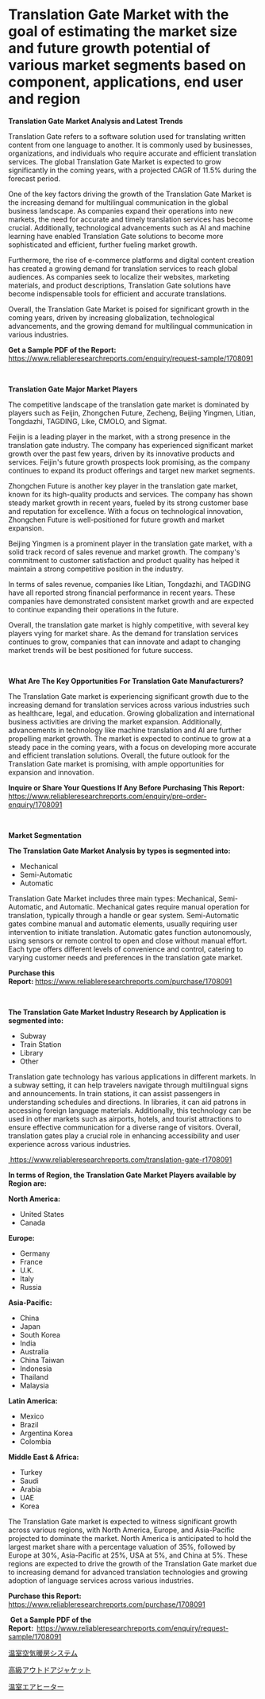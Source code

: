 <p><h1>Translation Gate Market with the goal of estimating the market size and future growth potential of various market segments based on component, applications, end user and region</h1></p><p><strong>Translation Gate Market Analysis and Latest Trends</strong></p>
<p><p>Translation Gate refers to a software solution used for translating written content from one language to another. It is commonly used by businesses, organizations, and individuals who require accurate and efficient translation services. The global Translation Gate Market is expected to grow significantly in the coming years, with a projected CAGR of 11.5% during the forecast period.</p><p>One of the key factors driving the growth of the Translation Gate Market is the increasing demand for multilingual communication in the global business landscape. As companies expand their operations into new markets, the need for accurate and timely translation services has become crucial. Additionally, technological advancements such as AI and machine learning have enabled Translation Gate solutions to become more sophisticated and efficient, further fueling market growth.</p><p>Furthermore, the rise of e-commerce platforms and digital content creation has created a growing demand for translation services to reach global audiences. As companies seek to localize their websites, marketing materials, and product descriptions, Translation Gate solutions have become indispensable tools for efficient and accurate translations.</p><p>Overall, the Translation Gate Market is poised for significant growth in the coming years, driven by increasing globalization, technological advancements, and the growing demand for multilingual communication in various industries.</p></p>
<p><strong>Get a Sample PDF of the Report:&nbsp;</strong> <a href="https://www.reliableresearchreports.com/enquiry/request-sample/1708091">https://www.reliableresearchreports.com/enquiry/request-sample/1708091</a></p>
<p>&nbsp;</p>
<p><strong>Translation Gate Major Market Players</strong></p>
<p><p>The competitive landscape of the translation gate market is dominated by players such as Feijin, Zhongchen Future, Zecheng, Beijing Yingmen, Litian, Tongdazhi, TAGDING, Like, CMOLO, and Sigmat.</p><p>Feijin is a leading player in the market, with a strong presence in the translation gate industry. The company has experienced significant market growth over the past few years, driven by its innovative products and services. Feijin's future growth prospects look promising, as the company continues to expand its product offerings and target new market segments.</p><p>Zhongchen Future is another key player in the translation gate market, known for its high-quality products and services. The company has shown steady market growth in recent years, fueled by its strong customer base and reputation for excellence. With a focus on technological innovation, Zhongchen Future is well-positioned for future growth and market expansion.</p><p>Beijing Yingmen is a prominent player in the translation gate market, with a solid track record of sales revenue and market growth. The company's commitment to customer satisfaction and product quality has helped it maintain a strong competitive position in the industry.</p><p>In terms of sales revenue, companies like Litian, Tongdazhi, and TAGDING have all reported strong financial performance in recent years. These companies have demonstrated consistent market growth and are expected to continue expanding their operations in the future.</p><p>Overall, the translation gate market is highly competitive, with several key players vying for market share. As the demand for translation services continues to grow, companies that can innovate and adapt to changing market trends will be best positioned for future success.</p></p>
<p>&nbsp;</p>
<p><strong>What Are The Key Opportunities For Translation Gate Manufacturers?</strong></p>
<p><p>The Translation Gate market is experiencing significant growth due to the increasing demand for translation services across various industries such as healthcare, legal, and education. Growing globalization and international business activities are driving the market expansion. Additionally, advancements in technology like machine translation and AI are further propelling market growth. The market is expected to continue to grow at a steady pace in the coming years, with a focus on developing more accurate and efficient translation solutions. Overall, the future outlook for the Translation Gate market is promising, with ample opportunities for expansion and innovation.</p></p>
<p><strong>Inquire or Share Your Questions If Any Before Purchasing This Report:</strong> <a href="https://www.reliableresearchreports.com/enquiry/pre-order-enquiry/1708091">https://www.reliableresearchreports.com/enquiry/pre-order-enquiry/1708091</a></p>
<p>&nbsp;</p>
<p><strong>Market Segmentation</strong></p>
<p><strong>The Translation Gate Market Analysis by types is segmented into:</strong></p>
<p><ul><li>Mechanical</li><li>Semi-Automatic</li><li>Automatic</li></ul></p>
<p><p>Translation Gate Market includes three main types: Mechanical, Semi-Automatic, and Automatic. Mechanical gates require manual operation for translation, typically through a handle or gear system. Semi-Automatic gates combine manual and automatic elements, usually requiring user intervention to initiate translation. Automatic gates function autonomously, using sensors or remote control to open and close without manual effort. Each type offers different levels of convenience and control, catering to varying customer needs and preferences in the translation gate market.</p></p>
<p><strong>Purchase this Report:&nbsp;</strong><a href="https://www.reliableresearchreports.com/purchase/1708091">https://www.reliableresearchreports.com/purchase/1708091</a></p>
<p>&nbsp;</p>
<p><strong>The Translation Gate Market Industry Research by Application is segmented into:</strong></p>
<p><ul><li>Subway</li><li>Train Station</li><li>Library</li><li>Other</li></ul></p>
<p><p>Translation gate technology has various applications in different markets. In a subway setting, it can help travelers navigate through multilingual signs and announcements. In train stations, it can assist passengers in understanding schedules and directions. In libraries, it can aid patrons in accessing foreign language materials. Additionally, this technology can be used in other markets such as airports, hotels, and tourist attractions to ensure effective communication for a diverse range of visitors. Overall, translation gates play a crucial role in enhancing accessibility and user experience across various industries.</p></p>
<p><a href="https://www.reliableresearchreports.com/translation-gate-r1708091">&nbsp;https://www.reliableresearchreports.com/translation-gate-r1708091</a></p>
<p><strong>In terms of Region, the Translation Gate Market Players available by Region are:</strong></p>
<p>
    <p> <strong> North America: </strong>
        <ul>
            <li>United States</li>
            <li>Canada</li>
        </ul>
        </p> 
    <p> <strong> Europe: </strong>
        <ul>
            <li>Germany</li>
            <li>France</li>
            <li>U.K.</li>
            <li>Italy</li>
            <li>Russia</li>
        </ul>
        </p> 
    <p> <strong> Asia-Pacific: </strong>
        <ul>
            <li>China</li>
            <li>Japan</li>
            <li>South Korea</li>
            <li>India</li>
            <li>Australia</li>
            <li>China Taiwan</li>
            <li>Indonesia</li>
            <li>Thailand</li>
            <li>Malaysia</li>
        </ul>
        </p> 
    <p> <strong> Latin America: </strong>
        <ul>
            <li>Mexico</li>
            <li>Brazil</li>
            <li>Argentina Korea</li>
            <li>Colombia</li>
        </ul>
        </p> 
    <p> <strong> Middle East & Africa: </strong>
        <ul>
            <li>Turkey</li>
            <li>Saudi</li>
            <li>Arabia</li>
            <li>UAE</li>
            <li>Korea</li>
        </ul>
    </p>
    </p>
<p><p>The Translation Gate market is expected to witness significant growth across various regions, with North America, Europe, and Asia-Pacific projected to dominate the market. North America is anticipated to hold the largest market share with a percentage valuation of 35%, followed by Europe at 30%, Asia-Pacific at 25%, USA at 5%, and China at 5%. These regions are expected to drive the growth of the Translation Gate market due to increasing demand for advanced translation technologies and growing adoption of language services across various industries.</p></p>
<p><strong>Purchase this Report: </strong><a href="https://www.reliableresearchreports.com/purchase/1708091">https://www.reliableresearchreports.com/purchase/1708091</a></p>
<p>&nbsp;<strong>Get a Sample PDF of the Report:&nbsp;&nbsp;</strong><a href="https://www.reliableresearchreports.com/enquiry/request-sample/1708091">https://www.reliableresearchreports.com/enquiry/request-sample/1708091</a></p>
<p><strong></strong></p>
<p><p><a href="https://github.com/jkjreqjscoxx7/Market-Research-Report-List-2/blob/main/6633278103605.md">温室空気暖房システム</a></p><p><a href="https://github.com/Sophiaard2003/Market-Research-Report-List-1/blob/main/5328751103607.md">高級アウトドアジャケット</a></p><p><a href="https://github.com/hilmi-2a/Market-Research-Report-List-1/blob/main/9686583103606.md">温室エアヒーター</a></p></p>